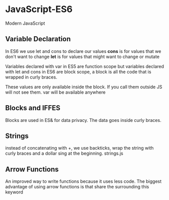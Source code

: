 # JavaScript-ES6
Modern JavaScript

## Variable Declaration
In ES6 we use let and cons to declare our values
**cons** is for values that we don't want to change
**let** is for values that might want to change or mutate

Variables declared with var in ES5 are function scope but variables declared with let and cons in ES6 are block scope, a block is all the code that is wrapped in curly braces.

These values are only available inside the block. If you call them outside JS will not see them.
var will be available anywhere

## Blocks and IFFES

Blocks are used in ES& for data privacy. The data goes inside curly braces.

## Strings 
instead of concatenating with +, we use backticks, wrap the string with curly braces and a dollar sing at the beginning. strings.js

## Arrow Functions
An improved way to write functions because it uses less code. The biggest advantage of using arrow functions is that share the surrounding this keyword